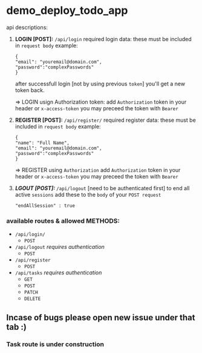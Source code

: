 # demo_deploy_todo_app

api descriptions:

1. <b>LOGIN [POST]:</b> `/api/login`
  required login data:
  these must be included in `request body`
  example:
      ```
      {
      "email": "youremail@domain.com",
      "password":"complexPasswords"
      }
      ```
   after successfull login [not by using previous `token`]  you'll get a new token back.
   
   => LOGIN  usign Authorization token: 
      add `Authorization` token in your header or `x-access-token` you may preceed the token with `Bearer`

2. <b>REGISTER [POST]:</b> `/api/register/`
  required register data:
  these must be included in `request body`
  example:
      ```
      {
      "name": "Full Name",
      "email": "youremail@domain.com",
      "password":"complexPasswords"
      }
      ```
   
   => REGISTER using `Authorization`
      add `Authorization` token in your header or `x-access-token` you may preceed the token with `Bearer`
3. <i> <b> LGOUT [POST]: </b> </i>  `/api/logout` [need to be authenticated first] 
      to end all active `sessions` add these to the `body` of your `POST request`
      ```
      "endAllSession" : true
      ```


### available routes & allowed METHODS: 
  * `/api/login/`
    * `POST`
  * `/api/logout` *requires authentication*
    * `POST`
  * `/api/register`
    * `POST`
  * `/api/tasks` *requires authentication*
    * `GET`
    * `POST`
    * `PATCH`
    * `DELETE` 

## Incase of bugs please open new issue under that tab :) 

### Task route is under construction 
